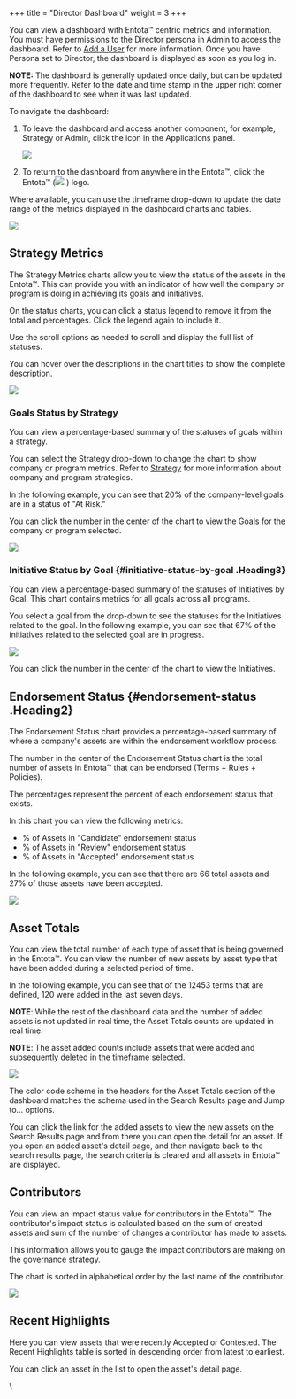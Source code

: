﻿+++
title = "Director Dashboard"
weight = 3
+++


You can view a dashboard with Entota™ centric metrics and information.
You must have permissions to the Director persona in Admin to access the
dashboard. Refer to [Add a User](Add%20a%20User%20to%20Entota.htm) for
more information. Once you have Persona set to Director, the dashboard
is displayed as soon as you log in.

**NOTE:** The dashboard is generally updated once daily, but can be
updated more frequently. Refer to the date and time stamp in the upper
right corner of the dashboard to see when it was last updated.

To navigate the dashboard:

1.  To leave the dashboard and access another component, for example,
    Strategy or Admin, click the icon in the Applications panel.

    ![](Resources/Images/IGC%20Dashboard_1.png)

2.  To return to the dashboard from anywhere in the Entota™, click the
    Entota™ (![](Resources/Images/IGC%20Dashboard_2.png) ) logo.

Where available, you can use the timeframe drop-down to update the date
range of the metrics displayed in the dashboard charts and tables.

![](Resources/Images/timeframe%20dropdown.png)

Strategy Metrics
----------------

The Strategy Metrics charts allow you to view the status of the assets
in the Entota™. This can provide you with an indicator of how well the
company or program is doing in achieving its goals and initiatives.

On the status charts, you can click a status legend to remove it from
the total and percentages. Click the legend again to include it.

Use the scroll options as needed to scroll and display the full list of
statuses.

You can hover over the descriptions in the chart titles to show the
complete description.

![](Resources/Images/Strategy%20Metrics_2.png)

### Goals Status by Strategy

You can view a percentage-based summary of the statuses of goals within
a strategy.

You can select the Strategy drop-down to change the chart to show
company or program metrics. Refer to [Strategy](Strategy.htm) for more
information about company and program strategies.

In the following example, you can see that 20% of the company-level
goals are in a status of "At Risk."

You can click the number in the center of the chart to view the Goals
for the company or program selected.

![](Resources/Images/Strategy%20Metrics_3.png)

### Initiative Status by Goal {#initiative-status-by-goal .Heading3}

You can view a percentage-based summary of the statuses of Initiatives
by Goal. This chart contains metrics for all goals across all programs.

You select a goal from the drop-down to see the statuses for the
Initiatives related to the goal. In the following example, you can see
that 67% of the initiatives related to the selected goal are in
progress.

![](Resources/Images/Strategy%20Metrics_4.png)

You can click the number in the center of the chart to view the
Initiatives.

Endorsement Status {#endorsement-status .Heading2}
------------------

The Endorsement Status chart provides a percentage-based summary of
where a company's assets are within the endorsement workflow process.

The number in the center of the Endorsement Status chart is the total
number of assets in Entota™ that can be endorsed (Terms + Rules +
Policies).

The percentages represent the percent of each endorsement status that
exists.

In this chart you can view the following metrics:

-   \% of Assets in "Candidate" endorsement status
-   \% of Assets in "Review" endorsement status
-   \% of Assets in "Accepted" endorsement status

In the following example, you can see that there are 66 total assets and
27% of those assets have been accepted.

![](Resources/Images/Endorsement%20Status.png)

Asset Totals
------------

You can view the total number of each type of asset that is being
governed in the Entota™. You can view the number of new assets by asset
type that have been added during a selected period of time.

In the following example, you can see that of the 12453 terms that are
defined, 120 were added in the last seven days.

**NOTE**: While the rest of the dashboard data and the number of added
assets is not updated in real time, the Asset Totals counts are updated
in real time. 

**NOTE**: The asset added counts include assets that were added and
subsequently deleted in the timeframe selected.

![](Resources/Images/Asset%20Totals.png)

The color code scheme in the headers for the Asset Totals section of the
dashboard matches the schema used in the Search Results page and Jump
to... options.

You can click the link for the added assets to view the new assets on
the Search Results page and from there you can open the detail for an
asset. If you open an added asset\'s detail page, and then navigate back
to the search results page, the search criteria is cleared and all
assets in Entota™ are displayed.

Contributors
------------

You can view an impact status value for contributors in the Entota™. The
contributor's impact status is calculated based on the sum of created
assets and sum of the number of changes a contributor has made to
assets.

This information allows you to gauge the impact contributors are making
on the governance strategy.

The chart is sorted in alphabetical order by the last name of the
contributor. 

![](Resources/Images/Contributors.png)

Recent Highlights
-----------------

Here you can view assets that were recently Accepted or Contested. The
Recent Highlights table is sorted in descending order from latest to
earliest.

You can click an asset in the list to open the asset's detail page.

\
